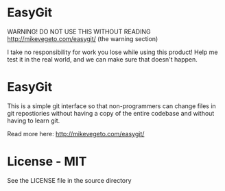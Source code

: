 # EasyGit

WARNING! DO NOT USE THIS WITHOUT READING http://mikevegeto.com/easygit/ (the warning section)

I take no responsibility for work you lose while using this product! Help me test it in the real world, and we can make sure that doesn't happen.

EasyGit
=======
This is a simple git interface so that non-programmers can change files in git repostiories without having a copy of the entire codebase and without having to learn git.

Read more here: http://mikevegeto.com/easygit/

License - MIT
=======
See the LICENSE file in the source directory
